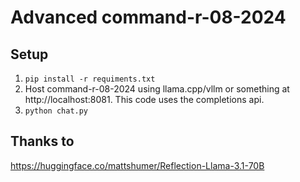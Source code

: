 # Advanced command-r-08-2024

## Setup
1. `pip install -r requiments.txt`
2. Host command-r-08-2024 using llama.cpp/vllm or something at http://localhost:8081. This code uses the completions api.
3. `python chat.py`

## Thanks to
https://huggingface.co/mattshumer/Reflection-Llama-3.1-70B